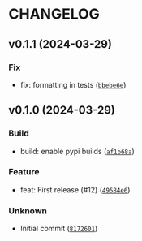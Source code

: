 # CHANGELOG



## v0.1.1 (2024-03-29)

### Fix

* fix: formatting in tests ([`bbebe6e`](https://github.com/Cloud-Technology-Office/cto-cli/commit/bbebe6ecc83e7df3256120b7bbb1ad23695f122a))


## v0.1.0 (2024-03-29)

### Build

* build: enable pypi builds ([`af1b68a`](https://github.com/Cloud-Technology-Office/cto-cli/commit/af1b68a07a094966ec137ef7118182265be4854b))

### Feature

* feat: First release (#12) ([`49584e6`](https://github.com/Cloud-Technology-Office/cto-cli/commit/49584e60c1497840cff68d9239645c605acd18e7))

### Unknown

* Initial commit ([`8172601`](https://github.com/Cloud-Technology-Office/cto-cli/commit/8172601b5f92bedd35abaf6999d3fdcc1e9d2afd))
